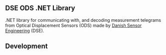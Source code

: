 DSE ODS .NET Library
--------------------

.NET library for communicating with, and decoding measurement telegrams from Optical Displacement Sensors (ODS) made by [Danish Sensor Engineering](https://www.danish-sensor-engineering.com) (DSE).



## Development

